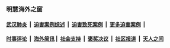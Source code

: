 
### 明慧海外之窗

####  [武汉肺炎](indexes/365.md?t=03181700) &nbsp;|&nbsp;  [迫害案例综述](indexes/328.md?t=03181700) &nbsp;|&nbsp; [迫害致死案例](indexes/277.md?t=03181700)  &nbsp;|&nbsp; [更多迫害案例](indexes/81.md?t=03181700)  &nbsp;|&nbsp; 
####  [时事评论](indexes/19.md?t=03181700) &nbsp;|&nbsp; [海外简讯](indexes/245.md?t=03181700)&nbsp;|&nbsp;  [社会支持](indexes/140.md?t=03181700) &nbsp;|&nbsp; [褒奖决议](indexes/282.md?t=03181700) &nbsp;|&nbsp; [社区报道](indexes/91.md?t=03181700)  &nbsp;|&nbsp; [天人之间](indexes/78.md?t=03181700) 

